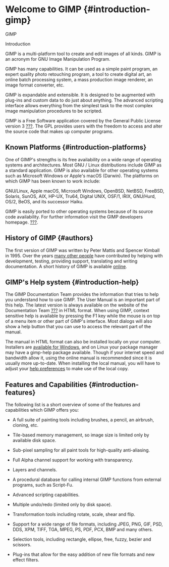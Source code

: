 # Welcome to GIMP {#introduction-gimp}

GIMP

Introduction

GIMP is a multi-platform tool to create and edit images of all kinds.
GIMP is an acronym for GNU Image Manipulation Program.

GIMP has many capabilities. It can be used as a simple paint program, an
expert quality photo retouching program, a tool to create digital art,
an online batch processing system, a mass production image renderer, an
image format converter, etc.

GIMP is expandable and extensible. It is designed to be augmented with
plug-ins and custom data to do just about anything. The advanced
scripting interface allows everything from the simplest task to the most
complex image manipulation procedures to be scripted.

GIMP is a Free Software application covered by the General Public
License version 3 [???](#bibliography-online-gpl). The GPL provides
users with the freedom to access and alter the source code that makes up
computer programs.

## Known Platforms {#introduction-platforms}

One of GIMP\'s strengths is its free availability on a wide range of
operating systems and architectures. Most GNU / Linux distributions
include GIMP as a standard application. GIMP is also available for other
operating systems such as Microsoft Windows or Apple\'s macOS (Darwin).
The platforms on which GIMP has been known to work include:

GNU/Linux, Apple macOS, Microsoft Windows, OpenBSD, NetBSD, FreeBSD,
Solaris, SunOS, AIX, HP-UX, Tru64, Digital UNIX, OSF/1, IRIX, GNU/Hurd,
OS/2, BeOS, and its successor Haiku.

GIMP is easily ported to other operating systems because of its source
code availability. For further information visit the GIMP developers
homepage. [???](#bibliography-online-gimp-dev).

## History of GIMP {#authors}

The first version of GIMP was written by Peter Mattis and Spencer
Kimball in 1995. Over the years [many other
people](https://www.gimp.org/about/authors.html) have contributed by
helping with development, testing, providing support, translating and
writing documentation. A short history of GIMP is available
[online](https://www.gimp.org/about/#gimp-history).

## GIMP\'s Help system {#introduction-help}

The GIMP Documentation Team provides the information that tries to help
you understand how to use GIMP. The User Manual is an important part of
this help. The latest version is always available on the website of the
Documentation Team [???](#bibliography-online-gimp-docs) in HTML format.
When using GIMP, context sensitive help is available by pressing the F1
key while the mouse is on top of a menu item or other part of GIMP\'s
interface. Most dialogs will also show a help button that you can use to
access the relevant part of the manual.

The manual in HTML format can also be installed locally on your
computer. Installers are [available for
Windows](https://docs.gimp.org/download.html), and on Linux your package
manager may have a gimp-help package available. Though if your internet
speed and bandwidth allow it, using the online manual is recommended
since it is usually more up-to-date. When installing the local manual,
you will have to adjust your [help preferences](#gimp-prefs-help) to
make use of the local copy.

## Features and Capabilities {#introduction-features}

The following list is a short overview of some of the features and
capabilities which GIMP offers you:

-   A full suite of painting tools including brushes, a pencil, an
    airbrush, cloning, etc.

-   Tile-based memory management, so image size is limited only by
    available disk space.

-   Sub-pixel sampling for all paint tools for high-quality
    anti-aliasing.

-   Full Alpha channel support for working with transparency.

-   Layers and channels.

-   A procedural database for calling internal GIMP functions from
    external programs, such as Script-Fu.

-   Advanced scripting capabilities.

-   Multiple undo/redo (limited only by disk space).

-   Transformation tools including rotate, scale, shear and flip.

-   Support for a wide range of file formats, including JPEG, PNG, GIF,
    PSD, DDS, XPM, TIFF, TGA, MPEG, PS, PDF, PCX, BMP and many others.

-   Selection tools, including rectangle, ellipse, free, fuzzy, bezier
    and scissors.

-   Plug-ins that allow for the easy addition of new file formats and
    new effect filters.
